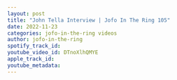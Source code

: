 ```yaml
---
layout: post
title: "John Tella Interview | Jofo In The Ring 105"
date: 2022-11-23
categories: jofo-in-the-ring videos
author: jofo-in-the-ring
spotify_track_id: 
youtube_video_id: DTnoXlhQMYE
apple_track_id: 
youtube_metadata: 
---
```

